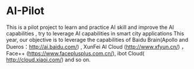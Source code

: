 # AI-Pilot
This is a pilot project to learn and practice AI skill and improve the AI capabilities , try to leverage AI capabilities in smart city applications
This year, our objective is to leverage the capabilities of Baidu Brain(Apollo and Dueros：http://ai.baidu.com/) , XunFei AI Cloud (http://www.xfyun.cn/) ， Face++ (https://www.faceplusplus.com.cn/), ibot Cloud( http://cloud.xiaoi.com/)  and so on.
